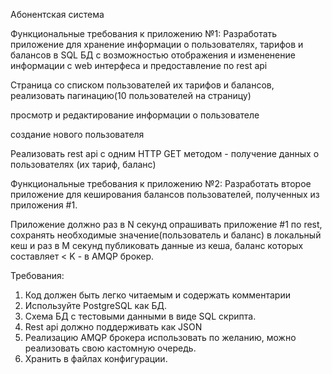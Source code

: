 Абонентская система

Функциональные требования к приложению №1:
Разработать приложение для хранение информации о пользователях, тарифов и балансов в SQL БД с возможностью отображения и измененение информации с web интерфеса и предоставление по rest api

Cтраница со списком пользователей их тарифов и балансов, реализовать пагинацию(10 пользователей на страницу)

просмотр и редактирование информации о пользователе

создание нового пользователя

Реализовать rest api c одним HTTP GET методом - получение данных о пользователях (их тариф, баланс)


Функциональные требования к приложению №2:
Разработать второе приложение для кеширования балансов пользователей, полученных из приложения #1. 

Приложение должно раз в N секунд опрашивать приложение #1 по rest, сохранять необходимые значение(пользователь и баланс) в локальный кеш и раз в M секунд публиковать данные из кеша, баланс которых составляет < K - в AMQP брокер.

Требования:
1) Код должен быть легко читаемым и содержать комментарии
2) Используйте PostgreSQL как БД.
3) Схема БД с тестовыми данными в виде SQL скрипта.
4) Rest api должно поддерживать как JSON
5) Реализацию AMQP брокера использовать по желанию, можно реализовать свою кастомную очередь.
6) Хранить в файлах конфигурации.
